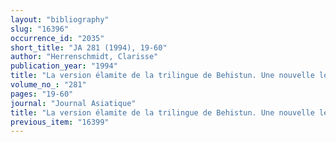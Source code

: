 ```yaml
---
layout: "bibliography"
slug: "16396"
occurrence_id: "2035"
short_title: "JA 281 (1994), 19-60"
author: "Herrenschmidt, Clarisse"
publication_year: "1994"
title: "La version élamite de la trilingue de Behistun. Une nouvelle lecture"
volume_no_: "281"
pages: "19-60"
journal: "Journal Asiatique"
title: "La version élamite de la trilingue de Behistun. Une nouvelle lecture"
previous_item: "16399"
---
```

